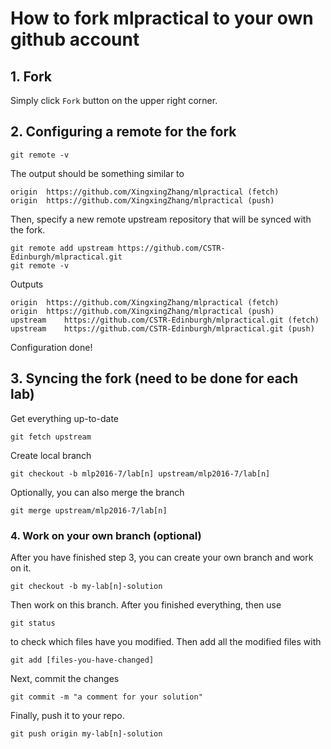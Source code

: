 # How to fork mlpractical to your own github account

## 1. Fork 
Simply click `Fork` button on the upper right corner.

## 2. Configuring a remote for the fork
```
git remote -v
```
The output should be something similar to
```
origin	https://github.com/XingxingZhang/mlpractical (fetch)
origin	https://github.com/XingxingZhang/mlpractical (push)
```
Then, specify a new remote upstream repository that will be synced with the fork.
```
git remote add upstream https://github.com/CSTR-Edinburgh/mlpractical.git
git remote -v
```
Outputs
```
origin	https://github.com/XingxingZhang/mlpractical (fetch)
origin	https://github.com/XingxingZhang/mlpractical (push)
upstream	https://github.com/CSTR-Edinburgh/mlpractical.git (fetch)
upstream	https://github.com/CSTR-Edinburgh/mlpractical.git (push)
```
Configuration done!

## 3. Syncing the fork (need to be done for each lab)
Get everything up-to-date
```
git fetch upstream
```
Create local branch
```
git checkout -b mlp2016-7/lab[n] upstream/mlp2016-7/lab[n]
```
Optionally, you can also merge the branch
```
git merge upstream/mlp2016-7/lab[n]
```

### 4. Work on your own branch (optional)
After you have finished step 3, you can create your own branch and work on it.
```
git checkout -b my-lab[n]-solution
```
Then work on this branch. After you finished everything, then use
```
git status
```
to check which files have you modified. Then add all the modified files with
```
git add [files-you-have-changed]
```
Next, commit the changes
```
git commit -m "a comment for your solution"
```
Finally, push it to your repo.
```
git push origin my-lab[n]-solution
```



